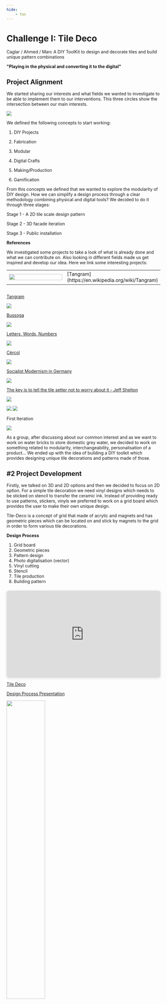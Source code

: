 ```yaml
---
hide:
    - toc
---
```

# Challenge I: Tile Deco
Caglar / Ahmed / Marc
A DIY ToolKit to design and decorate tiles and build unique pattern combinations

**"Playing in the physical and converting it to the digital"**

## Project Alignment

We started sharing our interests and what fields we wanted to investigate to be able to implement them to our interventions. This three circles show the intersection between our main interests.

![](images/interests.jpg)

We defined the following concepts to start working:

1. DIY Projects

2. Fabrication

3. Modular

4. Digital Crafts

5. Making/Production

6. Gamification


From this concepts we defined that we wanted to explore the modularity of DIY design. How we can simplify a design process through a clear methodology combining physical and digital tools? We decided to do it through three stages:

Stage 1 - A 2D tile scale design pattern

Stage 2 - 3D facade iteration

Stage 3 - Public installation


**References**

We investigated some projects to take a look of what is already done and what we can contribute on. Also looking in different fields made us get inspired and develop our idea. Here we link some interesting projects:

<table>
  <tr>
    <td><img src="https://paresmarc.github.io/MDEF/images/term2/cha1/tangram.jpeg" width="100%" height="100%"/></td>
    <td width="50%"> [Tangram](https://en.wikipedia.org/wiki/Tangram)</td>
  </tr>
</table>
<div class="row">
  <div class="column"></div>
  <div class="column"></div>
</div>

[Tangram](https://en.wikipedia.org/wiki/Tangram)

![](images/cha1/tangram.jpeg)

[Bussoga](https://www.bussoga.com/en/tiling/)

![](images/cha1/bussoga.jpeg)

[Letters, Words, Numbers](https://www.instagram.com/p/CnM4iamOt5A/)

![](images/facadetile.png)

[Cèrcol](https://www.instagram.com/p/CEww6dRKY10/)

![](images/gertile.png)

[Socialist Modernism in Germany](https://www.instagram.com/p/CgcPF26MuKQ/)

![](images/social.png)

[The key is to tell the tile setter not to worry about it - Jeff Shelton](https://www.instagram.com/p/CkeAuX7jl4E/)

![](images/setter.png)

![](Ltile.png)
![](tilestrans.png)

First Iteration

![](images/firstpattern.png)

As a group, after discussing about our common interest and as we want to work on water bricks to store domestic grey water, we decided to work on something related to modularity, interchangeability, personalisation of a product… We ended up with the idea of building a DIY toolkit which provides designing unique tile decorations and patterns made of those.


## #2 Project Development

Firstly, we talked on 3D and 2D options and then we decided to focus on 2D option. For a simple tile decoration we need vinyl designs which needs to be sticked on stencil to transfer the ceramic ink. Instead of providing ready to use patterns, stickers, vinyls we preferred to work on a grid board which provides the user to make their own unique design.

Tile-Deco is a concept of grid that made of acrylic and magnets and has geometric pieces which can be located on and stick by magnets to the grid in order to form various tile decorations.

**Design Process**
1. Grid board
2. Geometric pieces
3. Pattern design
4. Photo digitalisation (vector)
5. Vinyl cutting
6. Stencil
7. Tile production
8. Building pattern

<div style="position: relative; width: 100%; height: 0; padding-top: 56.2500%;
 padding-bottom: 0; box-shadow: 0 2px 8px 0 rgba(63,69,81,0.16); margin-top: 1.6em; margin-bottom: 0.9em; overflow: hidden;
 border-radius: 8px; will-change: transform;">
  <iframe loading="lazy" style="position: absolute; width: 100%; height: 100%; top: 0; left: 0; border: none; padding: 0;margin: 0;"
    src="https:&#x2F;&#x2F;www.canva.com&#x2F;design&#x2F;DAFavYB6CeY&#x2F;view?embed" allowfullscreen="allowfullscreen" allow="fullscreen">
  </iframe>
</div>
<a href="https:&#x2F;&#x2F;www.canva.com&#x2F;design&#x2F;DAFavYB6CeY&#x2F;view?utm_content=DAFavYB6CeY&amp;utm_campaign=designshare&amp;utm_medium=embeds&amp;utm_source=link" target="_blank" rel="noopener">Tile Deco</a>


[Design Process Presentation](https://www.canva.com/design/DAFavYB6CeY/SDjOxHvMFFO4icoWGjks5A/view)

<img src="https://paresmarc.github.io/MDEF/images/term2/cha1/presentation.png" width="50%" height="50%"/>


1. **Grid Board**

A "DIY Tool Kit" to decorate tiles and build unique patterns and combinations.  

Through the design process of the grid board we tried to prevent from shades and reflections which ruins the quality of the photo-digitalisation process of the vinyl. But, as the acrylic thickness and magnet sizes are defined, we couldn’t avoid from that. On the other hand, we covered the acrylic surfaces with a mat vinyl to prevent the reflections. At least we succeeded to get rid of the reflections to enhance the quality of the photo-digitalisation process. But, of course the transfer of the vinyl on the grid board was not easy, we were not satisfied with the first attempt and for the second one magnets destroyed the grid engraved vinyl and fortunately we satisfied with the third vinyl design.

<img src="https://paresmarc.github.io/MDEF/images/term2/cha1/design/griddesign.jpg" width="75%" height="75%"/>

Tolerance magnet test — laser cut machine

<img src="https://paresmarc.github.io/MDEF/images/term2/cha1/design/magnettest.jpg" width="75%" height="75%"/>
![](images/design/magnettest.jpg)

<img src="https://paresmarc.github.io/MDEF/images/term2/cha1/design/magnettest.jpg" width="75%" height="75%"/>
![](images/design/gridmagnets.jpg)

<img src="https://paresmarc.github.io/MDEF/images/term2/cha1/design/magnettest.jpg" width="75%" height="75%"/>
![](images/design/vinylgrid2.jpg)

<img src="https://paresmarc.github.io/MDEF/images/term2/cha1/design/magnettest.jpg" width="75%" height="75%"/>
![](images/design/vinylgrid.jpg)

2. **Geometric pieces**

Another problem that we faced with was the unsuitability of some geometric pieces which helps to generate the tile decoration design. Some geometric items has only a single magnet on them and this cause a unstable position on the gird. (During the presentation one of the constructive critic was to make the grid board double size in order tom prevent this problem, this could be a perfect solution for the problem).

One of the discoveries was how to fix the magnets in an efficient way without wasting them. We made different holes in the acrylic board searching for the fittest size. Then we used vinyl to cover each side of the acrylic, so the magnets stay in place, but if you want to disassemble the pieces, you can take it off easily.

<img src="https://paresmarc.github.io/MDEF/images/term2/cha1/design/magnettest.jpg" width="75%" height="75%"/>
![](images/design/design1.jpg)

<img src="https://paresmarc.github.io/MDEF/images/term2/cha1/design/magnettest.jpg" width="75%" height="75%"/>
![](images/design/design2.jpg)

3. **Tile design**

The next step was making the patterns aligned with the photo-digitalisation process. As we took some tile decoration samples photos and we also worked on the various patterns options on 2D softwares. We used Illustrator and Inkscape to generate some patterns.

<img src="https://paresmarc.github.io/MDEF/images/term2/cha1/design/magnettest.jpg" width="75%" height="75%"/>
![](images/design/tiledesign.jpg)

<img src="https://paresmarc.github.io/MDEF/images/term2/cha1/design/magnettest.jpg" width="75%" height="75%"/>
![](images/design/bigpattern.png)

4. **Photo digitalisation (vector)**

The process of digitalization is a fascinating journey! After experimenting with various modules and testing different iterations, we decided to transition from an analogue, physical process to a digital process. To get started, we placed the tile in a well-lit environment, preferably with ambient lighting, to avoid shadows. A softbox proved to be a valuable tool to ensure the best possible scan results (and you can even build one yourself if you're feeling adventurous!). Once we took the picture and adjusted the contrast levels (using whichever tool you have available - we used Photoshop, but GIMP or Pixlr are great free alternatives), we were able to proceed only after obtaining a full black and white image.

The next step involved uploading the image into vector-based software, such as Illustrator (or whichever tool you have available). Illustrator offers a built-in feature that enables image tracing to achieve a vectorized outcome. Although the results are not always perfect (and a lot of tweaking may be necessary), we were able to take the image trace and redraw it manually to achieve a cleaner stencil outline.

Once we obtained the outlines, it was a breeze to scale them accordingly (in our case, the tiles were 150mm x 150mm) and get the negatives of the shapes. It's also essential to mirror the shape to get the required pattern when applying ink.

Even though the process took us about an hour to complete, we are continually looking for ways to simplify the physical-to-digital step process so that anyone can do it from the comfort of their home. Furthermore, we aim to develop something that will enable users to visualize their patterns more quickly after getting aggregated.

<img src="https://paresmarc.github.io/MDEF/images/term2/cha1/design/magnettest.jpg" width="75%" height="75%"/>
![](images/design/tilephoto.PNG)

<img src="https://paresmarc.github.io/MDEF/images/term2/cha1/design/magnettest.jpg" width="75%" height="75%"/>
![](images/design/contrast.PNG)

<img src="https://paresmarc.github.io/MDEF/images/term2/cha1/design/magnettest.jpg" width="75%" height="75%"/>
![](images/design/vectorizer.PNG)

5. **Vinyl cutting**

To make the stencil, we used a vinyl cutter. Through the Rhino file, we were able to cut the shapes. One thing to keep in mind is that you have to invert the image before cutting to be able to get your original shape on the tiles.

With the vinyl cutter, you have to be sure to set the precise distance of the cutter to be able to cut the vinyl but not the plastic layer, so the shape is kept in place. Once we had the vinyl cut, we peeled with tweezers the shapes that would have to be covered with ink.

<img src="https://paresmarc.github.io/MDEF/images/term2/cha1/design/magnettest.jpg" width="75%" height="75%"/>
![](images/design/vinylcutter.jpg)

<img src="https://paresmarc.github.io/MDEF/images/term2/cha1/design/magnettest.jpg" width="75%" height="75%"/>
![](images/design/stencil.jpg)

6. **Stencil**

To transfer the shape to the tiles, first we placed the stencil on the screen printing frame. With tape, we covered every hole that remained in the sides of the vinyl, so the ink only passes through the precise holes.

Then we placed the tiles, matching the vinyl. Once it is in place, we mix the ink with a bit of water to make it more liquid and place it in the frame. After the squeeze, we pressed the ink through the frame, covering the entire tile.

<img src="https://paresmarc.github.io/MDEF/images/term2/cha1/design/magnettest.jpg" width="75%" height="75%"/>
![](images/design/stencil.jpg)

<img src="https://paresmarc.github.io/MDEF/images/term2/cha1/design/magnettest.jpg" width="75%" height="75%"/>
![](images/design/stencilsq.jpg)

<img src="https://paresmarc.github.io/MDEF/images/term2/cha1/design/magnettest.jpg" width="75%" height="75%"/>
![](images/design/stencil2.jpg)


7. **Tile Production**

<iframe src="https://drive.google.com/file/d/142wLPfG5fM5Mu-XErmbFKV-Zxnlya-bf/view" width="640" height="480" allow="autoplay"></iframe>

  [squeege video](https://drive.google.com/file/d/142wLPfG5fM5Mu-XErmbFKV-Zxnlya-bf/view)

8. **Building pattern**

With a single tile design you can create myriad pattern designs.

<img src="https://paresmarc.github.io/MDEF/images/term2/cha1/design/magnettest.jpg" width="75%" height="75%"/>
![](images/design/patt1.jpg)

<img src="https://paresmarc.github.io/MDEF/images/term2/cha1/design/magnettest.jpg" width="75%" height="75%"/>
![](images/design/patt2.jpg)

<img src="https://paresmarc.github.io/MDEF/images/term2/cha1/design/magnettest.jpg" width="75%" height="75%"/>
![](images/design/patt3.jpg)


## #3 Final Product

<img src="https://paresmarc.github.io/MDEF/images/term2/cha1/design/magnettest.jpg" width="75%" height="75%"/>
![](images/design/kit2.jpg)

<img src="https://paresmarc.github.io/MDEF/images/term2/cha1/design/magnettest.jpg" width="75%" height="75%"/>
![](images/design/stencilsq.jpg)

<img src="https://paresmarc.github.io/MDEF/images/term2/cha1/design/magnettest.jpg" width="75%" height="75%"/>
![](images/design/patt3.jpg)
**Conclusion**

To sum up, the grid board building process was a good experience to use the laser cutter after designing that on Rhinoceros and worked on the technical details to get the best results with the magnets we had to locate on the grid. The final result can be improved by using a thinner and mat acrylic and also by using smaller magnets. This will prevent the shades during the photo-digitalisation process and improve the quality of the edges of the tile decorations. Additionally, building it double size will provide all geometric shapes which helps to build the tile decoration completely stable on the grid.

As a development plan; we can continue with 3D options but, we are not sure about how to integrate electronics on our project to develop for the next stages. One possibility would be to implement electronics in the digitalization process, making it more automatic and straight, so the interaction and the playful experience become more important.
